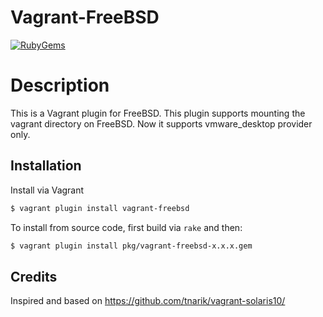 # Vagrant-FreeBSD
[![RubyGems](http://img.shields.io/gem/v/vagrant-freebsd.svg)](http://rubygems.org/gems/vagrant-freebsd)

# Description

This is a Vagrant plugin for FreeBSD.
This plugin supports mounting the vagrant directory on FreeBSD.
Now it supports vmware_desktop provider only.

## Installation

Install via Vagrant

```zsh
$ vagrant plugin install vagrant-freebsd
```

To install from source code, first build via `rake` and then:

```zsh
$ vagrant plugin install pkg/vagrant-freebsd-x.x.x.gem
```


## Credits

Inspired and based on https://github.com/tnarik/vagrant-solaris10/
